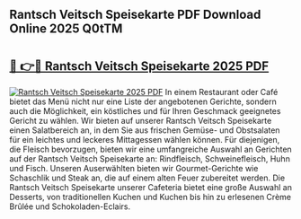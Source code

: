 ## Rantsch Veitsch Speisekarte PDF Download Online 2025 Q0tTM

# <h2><a href="http://gcbyhi6.nevu.top/?p=Rantsch+Veitsch+Speisekarte">🔗 👉🔴 Rantsch Veitsch Speisekarte 2025 PDF</a></h2>

[![Rantsch Veitsch Speisekarte 2025 PDF](https://i.imgur.com/dBaPXMq.png)](http://gcbyhi6.nevu.top/?p=Rantsch+Veitsch+Speisekarte)
In einem Restaurant oder Café bietet das Menü nicht nur eine Liste der angebotenen Gerichte, sondern auch die Möglichkeit, ein köstliches und für Ihren Geschmack geeignetes Gericht zu wählen. Wir bieten auf unserer Rantsch Veitsch Speisekarte einen Salatbereich an, in dem Sie aus frischen Gemüse- und Obstsalaten für ein leichtes und leckeres Mittagessen wählen können. Für diejenigen, die Fleisch bevorzugen, bieten wir eine umfangreiche Auswahl an Gerichten auf der Rantsch Veitsch Speisekarte an: Rindfleisch, Schweinefleisch, Huhn und Fisch. Unseren Auserwählten bieten wir Gourmet-Gerichte wie Schaschlik und Steak an, die auf einem alten Feuer zubereitet werden. Die Rantsch Veitsch Speisekarte unserer Cafeteria bietet eine große Auswahl an Desserts, von traditionellen Kuchen und Kuchen bis hin zu erlesenen Crème Brûlée und Schokoladen-Eclairs.
